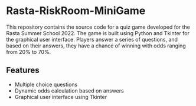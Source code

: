 # Rasta-RiskRoom-MiniGame

This repository contains the source code for a quiz game developed for the Rasta Summer School 2022. The game is built using Python and Tkinter for the graphical user interface. Players answer a series of questions, and based on their answers, they have a chance of winning with odds ranging from 20% to 70%.

## Features
- Multiple choice questions
- Dynamic odds calculation based on answers
- Graphical user interface using Tkinter

